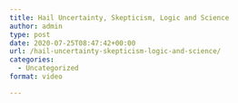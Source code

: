 ```yaml
---
title: Hail Uncertainty, Skepticism, Logic and Science
author: admin
type: post
date: 2020-07-25T08:47:42+00:00
url: /hail-uncertainty-skepticism-logic-and-science/
categories:
  - Uncategorized
format: video

---
```

